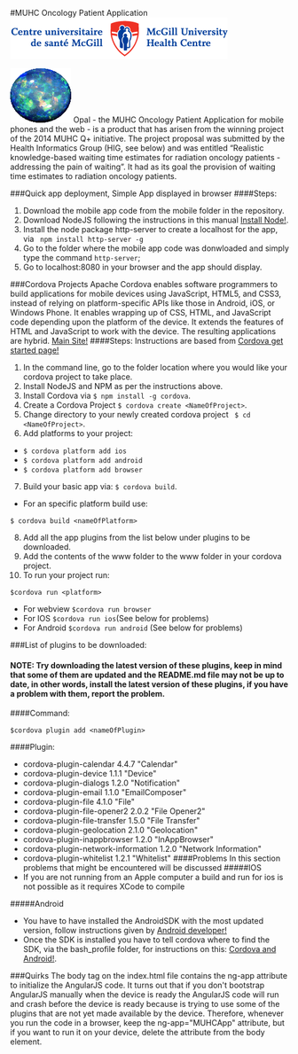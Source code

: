 #MUHC Oncology Patient Application
![MUHC](/mobile/img/muhc-logo-text.png)

![OPAL](/mobile/img/opal.png)
Opal - the MUHC Oncology Patient Application for mobile phones and the web - is a product that has arisen from the winning project of the 2014 MUHC Q+ initiative. The project proposal was submitted by the Health Informatics Group (HIG, see below) and was entitled “Realistic knowledge-based waiting time estimates for radiation oncology patients - addressing the pain of waiting”. It had as its goal the provision of waiting time estimates to radiation oncology patients. 

###Quick app deployment, Simple App displayed in browser
####Steps:
1. Download the mobile app code from the mobile folder in the repository.
2. Download NodeJS following the instructions in this manual [Install Node!](https://nodejs.org/en/download/).
3. Install the node package http-server to create a localhost for the app, via ` npm install http-server -g`
4. Go to the folder where the mobile app code was donwloaded and simply type the command `http-server`;
5. Go to localhost:8080 in your browser and the app should display.

###Cordova Projects
Apache Cordova enables software programmers to build applications for mobile devices using JavaScript, HTML5, and CSS3, instead of relying on platform-specific APIs like those in Android, iOS, or Windows Phone. It enables wrapping up of CSS, HTML, and JavaScript code depending upon the platform of the device. It extends the features of HTML and JavaScript to work with the device. The resulting applications are hybrid.
[Main Site!](https://cordova.apache.org/)
####Steps:
Instructions are based from [Cordova get started page!](https://cordova.apache.org/#getstarted)

1. In the command line, go to the folder location where you would like your cordova project to take place.
2. Install NodeJS and NPM as per the instructions above.
3. Install Cordova via `$ npm install -g cordova`.
4.  Create a Cordova Project `$ cordova create <NameOfProject>`.
5. Change directory to your newly created cordova project ` $ cd <NameOfProject>`.
6. Add platforms to your project:
  * `$ cordova platform add ios`
  * `$ cordova platform add android`
  * `$ cordova platform add browser`

7. Build your basic app via: `$ cordova build`.
  * For an specific platform build use:
  ``` 
$ cordova build <nameOfPlatform>
```

8. Add all the app plugins from the list below under plugins to be downloaded.
9. Add the contents of the www folder to the www folder in your cordova project.
10. To run your project run:
  ```
$cordova run <platform>
```
  * For webview `$cordova run browser`
  * For IOS `$cordova run ios`(See below for problems)
  * For Android `$cordova run android` (See below for problems)

###List of plugins to be downloaded:
#### NOTE: Try downloading the latest version of these plugins, keep in mind that some of them are updated and the README.md file may not be up to date, in other words, install the latest version of these plugins, if you have a problem with them, report the problem.
####Command:
```
$cordova plugin add <nameOfPlugin>
```
####Plugin:
 * cordova-plugin-calendar 4.4.7 "Calendar"
 * cordova-plugin-device 1.1.1 "Device"
 * cordova-plugin-dialogs 1.2.0 "Notification"
 * cordova-plugin-email 1.1.0 "EmailComposer"
 * cordova-plugin-file 4.1.0 "File"
 * cordova-plugin-file-opener2 2.0.2 "File Opener2"
 * cordova-plugin-file-transfer 1.5.0 "File Transfer"
 * cordova-plugin-geolocation 2.1.0 "Geolocation"
 * cordova-plugin-inappbrowser 1.2.0 "InAppBrowser"
 * cordova-plugin-network-information 1.2.0 "Network Information"
 * cordova-plugin-whitelist 1.2.1 "Whitelist"
####Problems
In this section problems that might be encountered will be discussed 
#####IOS
* If you are not running from an Apple computer a build and run for ios is not possible as it requires XCode to compile

#####Android
* You have to have installed the AndroidSDK with the most updated version, follow instructions given by [Android developer!](http://developer.android.com/sdk/installing/index.html)
* Once the SDK is installed you have to tell cordova where to find the SDK, via the bash_profile folder, for instructions on this:
[Cordova and Android!](https://cordova.apache.org/docs/en/2.5.0/guide/getting-started/android/). 

###Quirks
The body tag on the index.html file contains the ng-app attribute to initialize the AngularJS code. It turns out that if you don't bootstrap AngularJS manually when the device is ready the AngularJS code will run and crash before the device is ready because is trying to use some of the plugins that are not yet made available by the device. Therefore, whenever you run the code in a browser, keep the ng-app="MUHCApp" attribute, but if you want to run it on your device, delete the attribute from the body element.  



